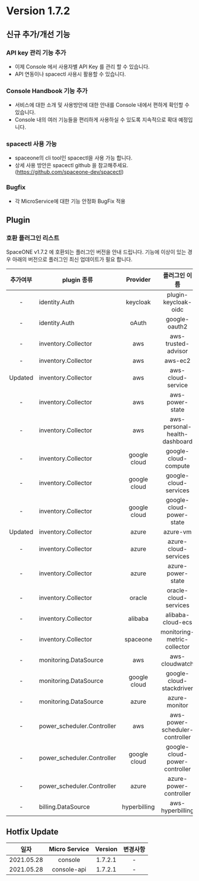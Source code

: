 # Version 1.7.2


## 신규 추가/개선 기능

### API key 관리 기능 추가
- 이제 Console 에서 사용자별 API Key 를 관리 할 수 있습니다. 
- API 연동이나 spacectl 사용시 활용할 수 있습니다.

### Console Handbook 기능 추가
- 서비스에 대한 소개 및 사용방안에 대한 안내를 Console 내에서 편하게 확인할 수 있습니다. 
- Console 내의 여러 기능들을 편리하게 사용하실 수 있도록 지속적으로 확대 예정입니다. 

### spacectl 사용 가능
- spaceone의 cli tool인 spacectl을 사용 가능 합니다.
- 상세 사용 방안은 spacectl github 을 참고해주세요.(https://github.com/spaceone-dev/spacectl)

### Bugfix
- 각 MicroService에 대한 기능 안정화 BugFix 적용


## Plugin 


### 호환 플러그인 리스트

SpaceONE v1.7.2 에 호환되는 플러그인 버전을 안내 드립니다.
기능에 이상이 있는 경우 아래의 버전으로 플러그인 최신 업데이트가 필요 합니다.

|추가여부|plugin 종류|Provider|플러그인 이름|버전|
|:---:|---|:---:|:---:|:---:|
|-|identity.Auth|keycloak|plugin-keycloak-oidc|v1.1|
|-|identity.Auth|oAuth|google-oauth2|v1.1|
|-|inventory.Collector|aws|aws-trusted-advisor|v1.4|
|-|inventory.Collector|aws|aws-ec2|v1.12|
|Updated|inventory.Collector|aws|aws-cloud-service|v1.10.1|
|-|inventory.Collector|aws|aws-power-state|v1.6|
|-|inventory.Collector|aws|aws-personal-health-dashboard|v1.4|
|-|inventory.Collector|google cloud|google-cloud-compute|v1.2.7|
|-|inventory.Collector|google cloud|google-cloud-services|v1.2.６|
|-|inventory.Collector|google cloud|google-cloud-power-state|v1.1.3|
|Updated|inventory.Collector|azure|azure-vm|v1.2.11|
|-|inventory.Collector|azure|azure-cloud-services|v1.1.10|
|-|inventory.Collector|azure|azure-power-state|v1.0.2|
|-|inventory.Collector|oracle|oracle-cloud-services|v1.0|
|-|inventory.Collector|alibaba|alibaba-cloud-ecs|v1.0|
|-|inventory.Collector|spaceone|monitoring-metric-collector|v1.2.2|
|-|monitoring.DataSource|aws|aws-cloudwatch|v1.1.3|
|-|monitoring.DataSource|google cloud|google-cloud-stackdriver|v1.0.6|
|-|monitoring.DataSource|azure|azure-monitor|v1.0.3|
|-|power_scheduler.Controller|aws|aws-power-scheduler-controller|v1.4.4|
|-|power_scheduler.Controller|google cloud|google-cloud-power-controller|v1.1.4|
|-|power_scheduler.Controller|azure|azure-power-controller|v1.0.1|
|-|billing.DataSource|hyperbilling|aws-hyperbilling|v1.0.2|


## Hotfix Update
|일자|Micro Service|Version|변경사항|
|---|:---:|:---:|:---:|
|2021.05.28|console|1.7.2.1| - |
|2021.05.28|console-api|1.7.2.1| - |


